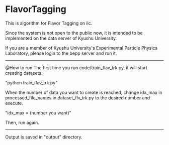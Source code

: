 # FlavorTagging
This is algorithm for Flavor Tagging on ilc.

Since the system is not open to the public now, it is intended to be implemented on the data server of Kyushu University.

If you are a member of Kyushu University's Experimental Particle Physics Laboratory, please login to the bepp server and run it.

------------------------------------

@How to run
The first time you run code/train_flav_trk.py, it will start creating datasets.

"python train_flav_trk.py"

When the number of data you want to create is reached, 
change idx_max in processed_file_names in dataset_flv_trk.py to the desired number and execute.

"idx_max = (number you want)"

Then, run again.

--------------------------------------

Output is saved in "output" directory.
